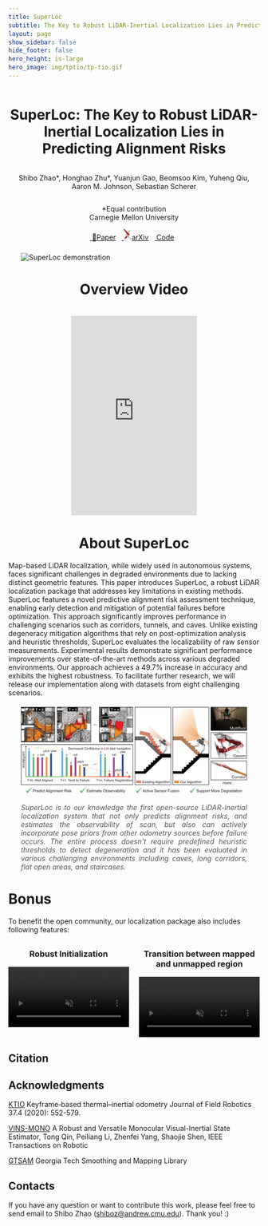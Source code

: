 ```yaml
---
title: SuperLoc
subtitle: The Key to Robust LiDAR-Inertial Localization Lies in Predicting Alignment Risks
layout: page
show_sidebar: false
hide_footer: false
hero_height: is-large
hero_image: img/tptio/tp-tio.gif
---
```


<script>

    window.onload = function () {
        let p = document.getElementsByClassName("title is-2")[0].parentElement;
        p.style.background = "rgba(10, 10, 10, 0.5)";
        p.style.borderRadius = "20px";
        p.style.padding = "20px";
        p.style.width = "fit-content";
        p.style.margin = "0px";
    }

    let p = document.getElementsByClassName("title is-2")[0].parentElement;
    p.style.background = "rgba(10, 10, 10, 0.5)";
    p.style.borderRadius = "20px";
    p.style.padding = "20px";
    p.style.width = "fit-content";
    p.style.margin = "0px";
</script>

<html lang="en">

<head>
    <meta charset="UTF-8">
    <meta name="viewport" content="width=device-width, initial-scale=1.0">
    <title>SuperLoc</title>
    <style>
        .centered-content {
            display: flex;
            flex-direction: column;
            align-items: center;
            text-align: center;
        }
        .links {
            display: flex;
            justify-content: center;
            gap: 10px;
        }
        .figure-container {
            display: flex;
            justify-content: center;
            width: 100%;
            margin: 20px 0;
        }
        .figure-container img {
            width: 100%;
            height: auto;
            max-width: 800px; /* Adjust this value to make the GIF smaller or larger */
        }
        .video-container {
            width: 100%;
            max-width: 800px; /* Adjust this value to make the video smaller */
            margin: 0 auto;
        }
        .video-container video {
            width: 100%;
            height: auto;
        }
        .centered-title {
            text-align: center;
            width: 100%;
        }
        .bonus-videos {
            display: flex;
            justify-content: space-between;
            max-width: 1200px;
            margin: 20px auto;
        }
        .bonus-video {
            width: 48%;
        }
        .bonus-video h3 {
            text-align: center;
            margin-top: 10px;
            font-size: 1.17em;
        }
        .bonus-video video {
            width: 100%;
            height: auto;
            display: block;
        }
        .figure-container img {
            width: 90%;
            max-width: 1000px; 
            height: auto;
        }
        .figure-description {
            margin-top: 20px;
            text-align: justify;
            font-style: italic;
            color: #555;
            max-width: 90%;
            margin-left: auto;
            margin-right: auto;
        }
    </style>
</head>
<body>
    <div class="centered-content">
        <h1>SuperLoc: The Key to Robust LiDAR-Inertial Localization Lies in Predicting Alignment Risks</h1>
        <p class="authors">
            Shibo Zhao*, Honghao Zhu*, Yuanjun Gao, Beomsoo Kim, Yuheng Qiu, Aaron M. Johnson, Sebastian Scherer
        </p>
        <p class="affiliation">
            *Equal contribution<br>
            Carnegie Mellon University
        </p>
        <center>
        <a href="#" class="button is-info"> &nbsp;📄Paper</a >
        &nbsp;
        <a href="#" class="button is-info"> &nbsp;<img src="/img/logos/arxiv.png" class="small-logo">arXiv</a >
        &nbsp;
        <a href="#" class="button is-info"> &nbsp;<i class="fab fa-github" style="font-size:24px"></i>Code</a >
        &nbsp;
        </center>
    </div>
    <div class="figure-container">
        <img src="img/superloc/superloc_title.gif" alt="SuperLoc demonstration">
    </div>
</body>
<style>
.small-logo {
  width: 16px;
  height: auto;
}
</style>
</html>

<h1 class="centered-title">Overview Video</h1>
<div>
<br>
    <iframe width="100%" height="400" style="display: block; margin-left: auto; margin-right: auto; width: 50%;"  src="https://www.youtube.com/embed/G05INI0eIug" title="Website - Sensor Video" frameborder="0" allow="accelerometer; autoplay; clipboard-write; encrypted-media; gyroscope; picture-in-picture" allowfullscreen></iframe>
</div>

 <h1 class="centered-title">About SuperLoc</h1>
<div class="about-section">
    <p>Map-based LiDAR localization, while widely used in autonomous systems, faces significant challenges in degraded environments due to lacking distinct geometric features. This paper introduces SuperLoc, a robust LiDAR localization package that addresses key limitations in existing methods. SuperLoc features a novel predictive alignment risk assessment technique, enabling early detection and mitigation of potential failures before optimization. This approach significantly improves performance in challenging scenarios such as corridors, tunnels, and caves. Unlike existing degeneracy mitigation algorithms that rely on post-optimization analysis and heuristic thresholds, SuperLoc evaluates the localizability of raw sensor measurements. Experimental results demonstrate significant performance improvements over state-of-the-art methods across various degraded environments. Our approach achieves a 49.7% increase in accuracy and exhibits the highest robustness. To facilitate further research, we will release our implementation along with datasets from eight challenging scenarios.</p>
    <div class="figure-container">
        <img src="/img/superloc/first_figure_compress.png" alt="SuperLoc Figure" />
    </div>
    <p class="figure-description">
    SuperLoc is to our knowledge the first open-source LiDAR-inertial localization system that not only predicts alignment
    risks, and estimates the observability of scan, but also can actively incorporate pose priors from other odometry sources
    before failure occurs. The entire process doesn't require predefined heuristic thresholds to detect degeneration and it has
    been evaluated in various challenging environments including caves, long corridors, flat open areas, and staircases.
    </p>
</div>

<h1>Bonus</h1>
<div class="about-section">
    <p>To benefit the open community, our localization package also includes following features:</p>
</div>
<div class="bonus-videos">
    <div class="bonus-video">
        <h3>Robust Initialization</h3>
        <video class="lazy-video" data-src="/video/superloc/cic_robust_initialization_10.mp4" muted loop playsinline controls>
        </video>
    </div>
    <div class="bonus-video">
        <h3>Transition between mapped and unmapped region</h3>
        <video class="lazy-video" data-src="/video/superloc/cic_mapped_unmapped_4.mp4" muted loop playsinline controls>
        </video>
    </div>
</div>

<script>
document.addEventListener("DOMContentLoaded", function() {
    var lazyVideos = [].slice.call(document.querySelectorAll("video.lazy-video"));

    if ("IntersectionObserver" in window) {
        var lazyVideoObserver = new IntersectionObserver(function(entries, observer) {
            entries.forEach(function(video) {
                if (video.isIntersecting) {
                    video.target.src = video.target.dataset.src;
                    video.target.load();
                    video.target.play(); // Auto-play when in view
                    video.target.classList.remove("lazy-video");
                    lazyVideoObserver.unobserve(video.target);
                }
            });
        });

        lazyVideos.forEach(function(lazyVideo) {
            lazyVideoObserver.observe(lazyVideo);
        });
    }
});
</script>



## Citation

## Acknowledgments
[KTIO](https://onlinelibrary.wiley.com/doi/abs/10.1002/rob.21932) Keyframe‐based thermal–inertial odometry Journal of Field Robotics 37.4 (2020): 552-579.

[VINS-MONO](https://ieeexplore.ieee.org/document/8421746?arnumber=8421746&source=authoralert) A Robust and Versatile Monocular Visual-Inertial State Estimator, Tong Qin, Peiliang Li, Zhenfei Yang, Shaojie Shen, IEEE Transactions on Robotic 

[GTSAM](https://github.com/borglab/gtsam) Georgia Tech Smoothing and Mapping Library

## Contacts

If you have any question or want to contribute this work, please feel free to send email to Shibo Zhao (shiboz@andrew.cmu.edu).  Thank you! :)